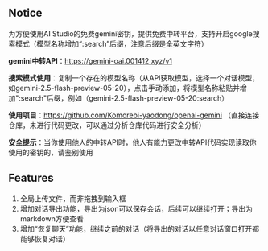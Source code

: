 ## Notice
为方便使用AI Studio的免费gemini密钥，提供免费中转平台，支持开启google搜索模式（模型名称增加“:search”后缀，注意后缀是全英文字符）

**gemini中转API**：https://gemini-oai.001412.xyz/v1

**搜索模式使用**：复制一个存在的模型名称（从API获取模型，选择一个对话模型，如gemini-2.5-flash-preview-05-20），点击手动添加，将模型名称粘贴并增加":search"后缀，例如（gemini-2.5-flash-preview-05-20:search）

**使用项目**：https://github.com/Komorebi-yaodong/openai-gemini （直接连接仓库，未进行代码更改，可以通过分析仓库代码进行安全分析）

**安全提示**：当你使用他人的中转API时，他人有能力更改中转API代码实现读取你使用的密钥的，请鉴别使用

## Features
1. 全局上传文件，而非拖拽到输入框
2. 增加对话导出功能，导出为json可以保存会话，后续可以继续打开；导出为markdown方便查看
3. 增加“恢复聊天”功能，继续之前的对话（将导出的对话以任意对话窗口打开都能够恢复对话）